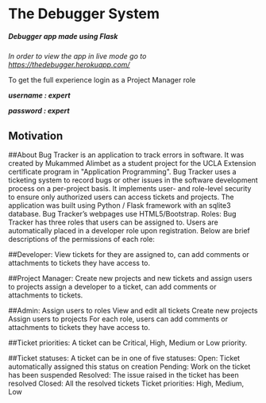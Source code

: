 # The Debugger System
##### Debugger app made using Flask

*In order to view the app in live mode go to https://thedebugger.herokuapp.com/*

To get the full experience login as a Project Manager role

***username : expert***

***password : expert***

## Motivation


##About
Bug Tracker is an application to track errors in software. It was created by Mukammed Alimbet as a student project for the UCLA Extension certificate program in "Application Programming". Bug Tracker uses a ticketing system to record bugs or other issues in the software development process on a per-project basis. It implements user- and role-level security to ensure only authorized users can access tickets and projects. The application was built using Python / Flask framework with an sqlite3 database. Bug Tracker’s webpages use HTML5/Bootstrap. Roles: Bug Tracker has three roles that users can be assigned to. Users are automatically placed in a developer role upon registration. Below are brief descriptions of the permissions of each role:

##Developer:
View tickets for they are assigned to, can add comments or attachments to tickets they have access to.


##Project Manager:
Create new projects and new tickets and assign users to projects assign a developer to a ticket, can add comments or attachments to tickets.

##Admin:
Assign users to roles View and edit all tickets Create new projects Assign users to projects For each role, users can add comments or attachments to tickets they have access to.

##Ticket priorities:
A ticket can be Critical, High, Medium or Low priority.

##Ticket statuses: 
A ticket can be in one of five statuses:
Open: Ticket automatically assigned this status on creation
Pending: Work on the ticket has been suspended
Resolved: The issue raised in the ticket has been resolved
Closed: All the resolved tickets
Ticket priorities: 
High, Medium, Low
